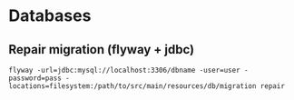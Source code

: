 # Databases

## Repair migration (flyway + jdbc)

```
flyway -url=jdbc:mysql://localhost:3306/dbname -user=user -password=pass -locations=filesystem:/path/to/src/main/resources/db/migration repair
```
